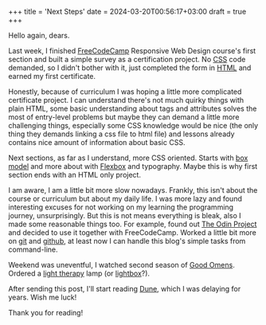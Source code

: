 +++
title = 'Next Steps'
date = 2024-03-20T00:56:17+03:00
draft = true
+++

Hello again, dears.

Last week, I finished [FreeCodeCamp](https://www.freecodecamp.org/) Responsive Web Design course's first section and built a simple survey as a certification project. No [CSS](https://developer.mozilla.org/en-US/docs/Web/CSS) code demanded, so I didn't bother with it, just completed the form in [HTML](https://developer.mozilla.org/en-US/docs/Web/HTML) and earned my first certificate.

Honestly, because of curriculum I was hoping a little more complicated certificate project. I can understand there's not much quirky things with plain HTML, some basic understanding about tags and attributes solves the most of entry-level problems but maybe they can demand a little more challenging things, especially some CSS knowledge would be nice (the only thing they demands linking a css file to html file) and lessons already contains nice amount of information about basic CSS.

Next sections, as far as I understand, more CSS oriented. Starts with [box model](https://developer.mozilla.org/en-US/docs/Learn/CSS/Building_blocks/The_box_model) and more about with [Flexbox](https://developer.mozilla.org/en-US/docs/Web/CSS/CSS_flexible_box_layout/Basic_concepts_of_flexbox) and typography. Maybe this is why first section ends with an HTML only project.

I am aware, I am a little bit more slow nowadays. Frankly, this isn't about the course or curriculum but about my daily life. I was more lazy and found interesting excuses for not working on my learning the programming journey, unsurprisingly. But this is not means everything is bleak, also I made some reasonable things too. For example, found out [The Odin Project](https://www.theodinproject.com/) and decided to use it together with FreeCodeCamp. Worked a little bit more on [git](https://git-scm.com/) and [github](https://github.com/), at least now I can handle this blog's simple tasks from command-line.

Weekend was uneventful, I watched second season of [Good Omens](https://www.imdb.com/title/tt1869454/). Ordered a [light therapy](https://en.wikipedia.org/wiki/Light_therapy) lamp (or [lightbox](https://en.wikipedia.org/wiki/Light_box)?).

After sending this post, I'll start reading [Dune](https://en.wikipedia.org/wiki/Dune_(novel)), which I was delaying for years. Wish me luck!

Thank you for reading!

